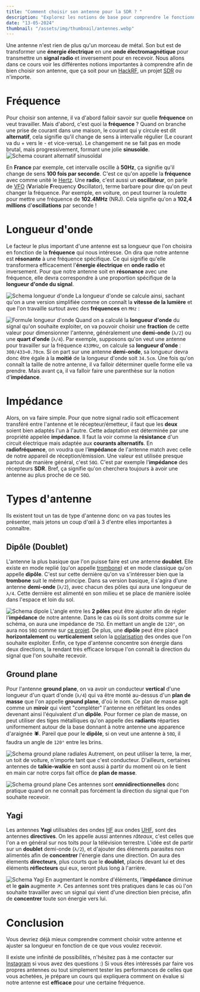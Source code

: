 ```yaml
---
title: "Comment choisir son antenne pour la SDR ? "
description: "Explorez les notions de base pour comprendre le fonctionnement des antennes en radiofréquence afin de bien choisir la votre pour vos projets en SDR"
date: "13-05-2024"
thumbnail: "/assets/img/thumbnail/antennes.webp"
---
```

Une antenne n'est rien de plus qu'un morceau de métal. Son but est de transformer une **énergie électrique** en une **onde électromagnétique** pour transmettre un **signal radio** et inversement pour en recevoir. Nous allons dans ce cours voir les différentes notions importantes à comprendre afin de bien choisir son antenne, que ça soit pour un [HackRF](../SDR/hackrf.html), un projet [SDR](../SDR/sdr.html) ou n'importe.

# Fréquence
Pour choisir son antenne, il va d'abord falloir savoir sur quelle **fréquence** on veut travailler. Mais d'abord, c'est quoi la **fréquence** ?
Quand on branche une prise de courant dans une maison, le courant qui y circule est dit **alternatif**, cela signifie qu'il change de sens à intervalle régulier (Le courant va du + vers le - et vice-versa). Le changement ne se fait pas en mode brutal, mais progressivement, formant une jolie **sinusoïde**. 
![Schema courant alternatif sinusoïdal](../../../assets/img/pages/radio/radio_basics/antennes/antenne1.svg)

En **France** par exemple, cet intervalle oscille à **50Hz**, ça signifie qu'il change de sens **100 fois par seconde**. C'est ce qu'on appelle la **fréquence** avec comme unité le [Hertz](https://fr.wikipedia.org/wiki/Hertz). 
Une **radio**, c'est aussi un **oscillateur**, on parle de [VFO](https://fr.wikipedia.org/wiki/Oscillateur_%C3%A0_fr%C3%A9quence_variable) (**V**ariable **F**requency **O**scillator), terme barbare pour dire qu'on peut changer la fréquence. 
Par exemple, en voiture, on peut tourner la roulette pour mettre une fréquence de **102.4MHz** (NRJ). Cela signifie qu'on a **102,4 millions** d'**oscillations** par seconde ! 

#  Longueur d'onde
Le facteur le plus important d'une antenne est sa longueur que l'on choisira en fonction de la **fréquence** qui nous intéresse. On dira que notre antenne est **résonante** à une fréquence spécifique. Ce qui signifie qu'elle transformera efficacement l'**énergie électrique** en **onde radio** et inversement.
Pour que notre antenne soit en **résonance** avec une fréquence, elle devra correspondre à une proportion spécifique de la **longueur d'onde du signal**.

![Schema longueur d'onde](../../../assets/img/pages/radio/radio_basics/antennes/antenne2.svg)
La longueur d'onde se calcule ainsi, sachant qu'on a une version simplifiée comme on connaît la **vitesse de la lumière** et que l'on travaille surtout avec des **fréquences** en `MHz` :

![Formule longueur d'onde](../../../assets/img/pages/radio/radio_basics/antennes/antenne3.svg)
Quand on a calculé la **longueur d'onde** du signal qu'on souhaite exploiter, on va pouvoir choisir une **fraction** de cette valeur pour dimensionner l'antenne, généralement une **demi-onde** (`λ/2`) ou une **quart d'onde** (`λ/4`).
Par exemple, supposons qu'on veut une antenne pour travailler sur la fréquence `433MHz`, on calcule sa **longueur d'onde** : `300/433≈0.70cm`. Si on part sur une antenne **demi-onde**, sa longueur devra donc être égale à la **moitié** de la longueur d'onde soit `34.5cm`.
Une fois qu'on connaît la taille de notre antenne, il va falloir déterminer quelle forme elle va prendre. Mais avant ça, il va falloir faire une parenthèse sur la notion d'**impédance**.

# Impédance
Alors, on va faire simple. Pour que notre signal radio soit efficacement transféré entre l'antenne et le récepteur/émetteur, il faut que les **deux** soient bien adaptés  l'un à l'autre. Cette adaptation est déterminée par une propriété appelée **impédance**.
Il faut la voir comme la **résistance** d'un circuit électrique mais adaptée aux **courants alternatifs**. En **radiofréquence**, on voudra que l'**impédance** de l'antenne match avec celle de notre appareil de réception/émission. Une valeur est utilisée presque partout de manière général, c'est `50Ω`. C'est par exemple l'**impédance** des récepteurs **SDR**. Bref, ça signifie qu'on cherchera toujours à avoir une antenne au plus proche de ce `50Ω`.

# Types d'antenne
Ils existent tout un tas de type d'antenne donc on va pas toutes les présenter, mais jetons un coup d'œil à 3 d'entre elles importantes à connaître.
## Dipôle (Doublet)
L'antenne la plus basique que l'on puisse faire est une antenne **doublet**. Elle existe en mode replié (qu'on appelle [trombone](https://rogerbeep.fr/les-cours-2/antennes-ouvertes-fermees/#:~:text=Une%20antenne%20est%20ferm%C3%A9e%20lorsque,est%20proche%20de%20200%20%CE%A9%20.)) et en mode classique qu'on appelle **dipôle**. C'est sur cette dernière qu'on va s'intéresser bien que la **trombone** suit le même principe. 
Dans sa version basique, il s'agira d'une antenne **demi-onde** (`λ/2`), avec chacun des pôles qui aura une longueur de `λ/4`. Cette dernière est alimenté en son milieu et se place de manière isolée dans l'espace et loin du sol.

![Schema dipole](../../../assets/img/pages/radio/radio_basics/antennes/antenne4.svg)
L'angle entre les **2 pôles** peut être ajuster afin de régler l'**impédance** de notre antenne. Dans le cas où ils sont droits comme sur le schéma, on aura une impédance de `75Ω`. En mettant un angle de `120°`, on aura nos `50Ω` comme sur [ce projet](../../Projects/NOAA.html).
De plus, une **dipôle** peut être placé **horizontalement** ou **verticalement** selon la [polarisation](https://culturesciencesphysique.ens-lyon.fr/ressource/simu-polarisation.xml) des ondes que l'on souhaite exploiter.
Enfin, ce type d'antenne concentre son énergie dans deux directions, la rendant très efficace lorsque l'on connaît la direction du signal que l'on souhaite recevoir.

## Ground plane
Pour l'antenne **ground plane**, on va avoir un conducteur **vertical** d'une longueur d'un quart d'onde (`λ/4`) qui va être monté au-dessus d'un **plan de masse** que l'on appelle **ground plane**, d'où le nom. Ce plan de masse agit comme un **miroir** qui vient "compléter" l'antenne en réflétant les ondes devenant ainsi l'équivalent d'un **dipôle**.
Pour former ce plan de masse, on peut utiliser des tiges métalliques qu'on appelle des **radiants** réparties uniformement autour de la base donnant à notre antenne une apparence d'araignée 🕷️. Pareil que pour le **dipôle**, si on veut une antenne à `50Ω`, il faudra un angle de `120°` entre les brins.

![Schema ground plane radiales](../../../assets/img/pages/radio/radio_basics/antennes/antenne5.svg)
Autrement, on peut utiliser la terre, la mer, un toit de voiture, n'importe tant que c'est conducteur. D'ailleurs, certaines antennes de **talkie-walkie** en sont aussi à partir du moment où on le tient en main car notre corps fait office de **plan de masse**.

![Schema ground plane](../../../assets/img/pages/radio/radio_basics/antennes/antenne6.svg)
Ces antennes sont **omnidirectionnelles** donc pratique quand on ne connaît pas forcément la direction du signal que l'on souhaite recevoir. 

## Yagi
Les antennes **Yagi** utilisables des ondes [HF](https://fr.wikipedia.org/wiki/Haute_fr%C3%A9quence) aux ondes [UHF](https://fr.wikipedia.org/wiki/Ultra_haute_fr%C3%A9quence), sont des antennes **directives**. On les appelle aussi antennes *râteaux*, c'est celles que l'on a en général sur nos toits pour la télévision terrestre.
L'idée est de partir sur un **doublet** demi-onde (`λ/2`), et d'ajouter des éléments parasites non alimentés afin de **concentrer** l'énergie dans une direction. On aura des élements **directeurs**, plus courts que le **doublet**, placés devant lui et des éléments **réflecteurs** qui eux, seront plus long à l'arrière. 

![Schema Yagi](../../../assets/img/pages/radio/radio_basics/antennes/antennes7.svg)
En augmentant le nombre d'éléments, l'**impédance** diminue et le **gain** augmente ↗️. Ces antennes sont très pratiques dans le cas où l'on souhaite travailler avec un signal qui vient d'une direction bien précise, afin de **concentrer** toute son énergie vers lui.

# Conclusion
Vous devriez déjà mieux comprendre comment choisir votre antenne et ajuster sa longueur en fonction de ce que vous voulez recevoir.

Il existe une infinité de possibilités, n'hésitez pas à me contacter sur [Instagram](https://www.instagram.com/radionugget/) si vous avez des questions :)
Si vous êtes intéressés par faire vos propres antennes ou tout simplement tester les performances de celles que vous achetées, je prépare un cours qui expliquera comment on évalue si notre antenne est **efficace** pour une certaine fréquence.
